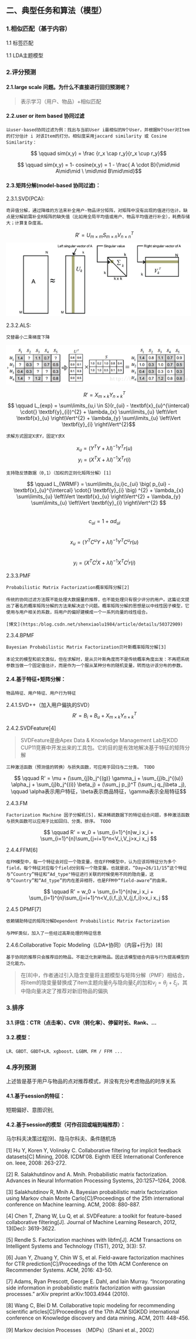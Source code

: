 ## 二、典型任务和算法（模型）

### 1.相似匹配（基于内容）

1.1 标签匹配

1.1 LDA主题模型

### 2.评分预测

#### 2.1.large scale 问题。为什么不直接进行回归预测呢？

>表示学习（用户、物品）+相似匹配

#### 2.2.user or item based 协同过滤

    以user-based协同过滤为例：找出与当前User i最相似的N个User，并根据N个User对Item的打分估计 i 对该Item的打分。相似度采用jaccard similarity 或 Cosine Similarity：

$$ \qquad sim(x,y) = \frac {r_x \cap r_y}{r_x \cup r_y}$$

$$ \qquad sim(x,y) = 1- cosine(x,y) = 1 - \frac{ A \cdot B}{\mid\mid A\mid\mid \ \mid\mid B\mid\mid}$$

#### 2.3.矩阵分解(model-based 协同过滤)：
2.3.1.SVD(PCA):

    奇异值分解，通过降维的方法来补全用户-物品评分矩阵，对矩阵中没有出现的值进行估计。缺点是分解前需补全R矩阵的缺失值（比如用全局平均值或用户、物品平均值进行补全），耗费存储大；计算复杂度高。
    
$$ \qquad R' = U_{m\times m}S_{m\times n}V_{n \times n}^T $$ 
![avatar](../img/svd.png)
   
2.3.2.ALS:

    交替最小二乘梯度下降
    
![avatar](../img/als算法.png)

    
$$ \qquad R' = X_{m \times k}Y_{n \times k}^T$$
$$ \qquad L_{exp} = \sum\limits_{u,i \in S}(r_{ui} - \textbf{x}_{u}^{\intercal} \cdot{} \textbf{y}_{i})^{2} + \lambda_{x} \sum\limits_{u} \left\Vert \textbf{x}_{u} \right\Vert^{2} + \lambda_{y} \sum\limits_{u} \left\Vert \textbf{y}_{i} \right\Vert^{2}$$
   
    求解方式固定X求Y，固定Y求X
   
$$ \qquad x_u=(Y^TY+\lambda I)^{−1}Y^Tr(u)$$
$$ \qquad y_i=(X^TX+\lambda I)^{−1}X^Tr(i)$$
   
    支持隐反馈数据（0,1）（加权的正则化矩阵分解）[1]
   
$$ \qquad L_{WRMF} = \sum\limits_{u,i}c_{ui} \big( p_{ui} - \textbf{x}_{u}^{\intercal} \cdot{} \textbf{y}_{i} \big) ^{2} + \lambda_{x} \sum\limits_{u} \left\Vert \textbf{x}_{u} \right\Vert^{2} + \lambda_{y} \sum\limits_{u} \left\Vert \textbf{y}_{i} \right\Vert^{2} $$   
$$ \qquad c_{ui} = 1 + \alpha d_{ui}$$  
$$ \qquad x_{u} = (Y^{T}C^{u}Y + \lambda I )^{ - 1 }Y^{T}C^{u}r(u)$$  
$$ \qquad y_{i} = (X^{T}C^{i}X + \lambda I )^{ - 1 }X^{T}C^{i}r(i)$$
 
2.3.3.PMF

    Probabilistic Matrix Factorization概率矩阵分解[2]

    传统的协同过滤方法既不能处理大数据量的推荐，也不能处理只有很少评分的用户。这篇论文提出了著名的概率矩阵分解的方法来解决这个问题。概率矩阵分解的思想是以中线性因子模型，它使用与用户相关的系数，将用户的偏好建模成一个一系列向量的线性组合。
    
    [博文](https:/blog.csdn.net/shenxiaolu1984/article/details/50372909)
    
2.3.4.BPMF

    Bayesian Probabilistic Matrix Factorization贝叶斯概率矩阵分解[3]
    
    本论文的模型和前文类似，但在求解时，是从贝叶斯角度而不是传统概率角度出发：不再把系统参数当做一个固定值估计，而是作为一个服从某种分布的随机变量，转而估计该分布的参数。


#### 2.4.基于特征+矩阵分解：

    物品特征、用户特征、用户行为特征
2.4.1.SVD++（加入用户偏执的SVD）
$$ \qquad R' = B_i + B_u + X_{m \times k}Y_{n \times k}^T$$
   
2.4.2.SVDFeature[4]
   > SVDFeature是由Apex Data & Knowledge Management Lab在KDD CUP11竞赛中开发出来的工具包。它的目的是有效地解决基于特征的矩阵分解
   
    三种激活函数（预测值的转换）与损失函数，可应用于回归与二分类。 TODO
$$ \qquad R' = \mu + (\sum_{j}b_j^{(g)} \gamma_j + \sum_{j}b_j^{(u)} \alpha_j + \sum_{j}b_j^{(i)} \beta_j) + (\sum_j p_j)^T (\sum_j q_j\beta _j), \qquad \alpha表示用户特征，\beta表示商品特征，\gamma表示全局特征$$
  
2.4.3.FM

    Factorization Machine 因子分解机[5]，解决稀疏数据下的特征组合问题，多种激活函数与损失函数可以应用于比如回归、分类、排序。 TODO
$$ \qquad R' = w_0 + \sum_{i=1}^{n}w_i x_i + \sum_{i=1}^{n}\sum_{j=i+1}^n<V_i,V_j>x_i x_j $$ 
   
2.4.4.FFM[6]
   
    在FM模型中，每一个特征会对应一个隐变量，但在FFM模型中，认为应该将特征分为多个field，每个特征对应每个field分别有一个隐变量。也就是说，“Day=26/11/15”这个特征与“Country”特征和“Ad_type"特征进行关联的时候使用不同的隐向量，这与“Country”和“Ad_type”的内在差异相符，也是FFM中“field-aware”的由来。
$$ \qquad R' = w_0 + \sum_{i=1}^{n}w_i x_i + \sum_{i=1}^{n}\sum_{j=i+1}^n<V_{i,f_j},V_{j,f_i}>x_i x_j $$
   
2.4.5 DPMF[7]
   
    依赖辅助特征的矩阵分解Dependent Probabilistic Matrix Factorization
   
    与PMF类似，加入了一些经过高斯处理的特征信息
   
2.4.6.Collaborative Topic Modeling（LDA+协同）（内容+行为）[8]

    基于协同的推荐只会推荐旧的物品，不能泛化到新物品。因此该模型结合内容与行为提高模型的泛化能力。
   
   >在[8]中，作者通过引入隐含变量将主题模型与矩阵分解（PMF）相结合，将item的隐变量替换成了item主题向量$\theta_j$与隐向量$\xi_j$的加和$v_j = \theta_j + \xi_j$，其中隐向量决定了推荐对新旧物品的偏执

### 3.排序

#### 3.1.评估：CTR（点击率）、CVR（转化率）、停留时长、Rank、...
#### 3.2.模型：
    LR、GBDT、GBDT+LR、xgboost、LGBM、FM / FFM ...

### 4.序列预测
   上述皆是基于用户与物品的点对推荐模式，并没有充分考虑物品的时序关系
#### 4.1.基于session的特征：
   短期偏好、意图识别,
#### 4.2.基于session的模型（可作召回或端到端推荐）：
   马尔科夫决策过程[9]、隐马尔科夫、条件随机场

[1] Hu Y, Koren Y, Volinsky C. Collaborative filtering for implicit feedback datasets[C] Mining, 2008. ICDM'08. Eighth IEEE International Conference on. Ieee, 2008: 263-272.

[2] R. Salakhutdinov and A. Mnih. Probabilistic matrix factorization. Advances in Neural Information Processing Systems, 20:1257–1264, 2008.

[3] Salakhutdinov R, Mnih A. Bayesian probabilistic matrix factorization using Markov chain Monte Carlo[C]/Proceedings of the 25th international conference on Machine learning. ACM, 2008: 880-887.

[4] Chen T, Zhang W, Lu Q, et al. SVDFeature: a toolkit for feature-based collaborative filtering[J]. Journal of Machine Learning Research, 2012, 13(Dec): 3619-3622.

[5] Rendle S. Factorization machines with libfm[J]. ACM Transactions on Intelligent Systems and Technology (TIST), 2012, 3(3): 57.

[6] Juan Y, Zhuang Y, Chin W S, et al. Field-aware factorization machines for CTR prediction[C]/Proceedings of the 10th ACM Conference on Recommender Systems. ACM, 2016: 43-50.

[7] Adams, Ryan Prescott, George E. Dahl, and Iain Murray. “Incorporating 
side information in probabilistic matrix factorization with gaussian 
processes.” arXiv preprint arXiv:1003.4944 (2010).

[8] Wang C, Blei D M. Collaborative topic modeling for recommending scientific articles[C]/Proceedings of the 17th ACM SIGKDD international conference on Knowledge discovery and data mining. ACM, 2011: 448-456.

[9] Markov decision Processes （MDPs）（Shani et al., 2002）